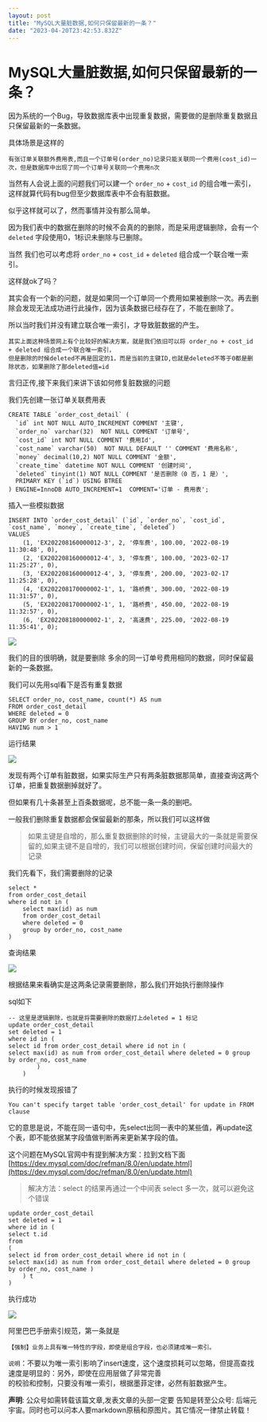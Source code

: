 ```yaml
---
layout: post
title: "MySQL大量脏数据,如何只保留最新的一条？"
date: "2023-04-20T23:42:53.832Z"
---
```

MySQL大量脏数据,如何只保留最新的一条？
======================

因为系统的一个Bug，导致数据库表中出现重复数据，需要做的是删除重复数据且只保留最新的一条数据。

具体场景是这样的

    有张订单关联额外费用表,而且一个订单号(order_no)记录只能关联同一个费用(cost_id)一次，但是数据库中出现了同一个订单号关联同一个费用n次
    

当然有人会说上面的问题我们可以建一个 `order_no` + `cost_id` 的组合唯一索引，这样就算代码有bug但至少数据库表中不会有脏数据。

似乎这样就可以了，然而事情并没有那么简单。

因为我们表中的数据在删除的时候不会真的的删除，而是采用逻辑删除，会有一个 `deleted` 字段使用0，1标识未删除与已删除。

当然 我们也可以考虑将 `order_no` + `cost_id` + `deleted` 组合成一个联合唯一索引。

这样就ok了吗？

其实会有一个新的问题，就是如果同一个订单同一个费用如果被删除一次。再去删除会发现无法成功进行此操作，因为该条数据已经存在了，不能在删除了。

所以当时我们并没有建立联合唯一索引，才导致脏数据的产生。

    其实上面这种场景网上有个比较好的解决方案，就是我们依旧可以将 order_no + cost_id + deleted 组合成一个联合唯一索引，
    但是删除的时候deleted不再是固定的1，而是当前的主键ID,也就是deleted不等于0都是删除状态，如果删除了那deleted值=id
    

言归正传,接下来我们来讲下该如何修复脏数据的问题

我们先创建一张订单关联费用表

    CREATE TABLE `order_cost_detail` (
      `id` int NOT NULL AUTO_INCREMENT COMMENT '主键',
      `order_no` varchar(32)  NOT NULL COMMENT '订单号',
      `cost_id` int NOT NULL COMMENT '费用Id',
      `cost_name` varchar(50)  NOT NULL DEFAULT '' COMMENT '费用名称',
      `money` decimal(10,2) NOT NULL COMMENT '金额',
      `create_time` datetime NOT NULL COMMENT '创建时间',
      `deleted` tinyint(1) NOT NULL COMMENT '是否删除（0 否，1 是）',
      PRIMARY KEY (`id`) USING BTREE
    ) ENGINE=InnoDB AUTO_INCREMENT=1  COMMENT='订单 - 费用表';
    

插入一些模拟数据

    INSERT INTO `order_cost_detail` (`id`, `order_no`, `cost_id`, `cost_name`, `money`, `create_time`, `deleted`)
    VALUES
    	(1, 'EX202208160000012-3', 2, '停车费', 100.00, '2022-08-19 11:30:48', 0),
    	(2, 'EX202208160000012-4', 3, '停车费', 100.00, '2023-02-17 11:25:27', 0),
    	(3, 'EX202208160000012-4', 3, '停车费', 200.00, '2023-02-17 11:25:28', 0),
    	(4, 'EX202208170000002-1', 1, '路桥费', 300.00, '2022-08-19 11:31:57', 0),
    	(5, 'EX202208170000002-1', 1, '路桥费', 450.00, '2022-08-19 11:32:57', 0),
    	(6, 'EX202208180000002-1', 2, '高速费', 225.00, '2022-08-19 11:35:41', 0);
    

![](https://img2023.cnblogs.com/blog/1090617/202303/1090617-20230316093130609-400650317.jpg)

我们的目的很明确，就是要删除 多余的同一订单号费用相同的数据，同时保留最新的一条数据。

我们可以先用sql看下是否有重复数据

    SELECT order_no, cost_name, count(*) AS num
    FROM order_cost_detail
    WHERE deleted = 0
    GROUP BY order_no, cost_name
    HAVING num > 1
    

运行结果

![](https://img2023.cnblogs.com/blog/1090617/202303/1090617-20230316093141702-2098035379.jpg)

发现有两个订单有脏数据，如果实际生产只有两条脏数据那简单，直接查询这两个订单，把重复数据删掉就好了。

但如果有几十条甚至上百条数据呢，总不能一条一条的删吧。

一般我们删除重复数据都会保留最新的那条，所以我们可以这样做

> 如果主键是自增的，那么重复数据删除的时候，主键最大的一条就是需要保留的,如果主键不是自增的，我们可以根据创建时间，保留创建时间最大的记录

我们先看下，我们需要删除的记录

    select *
    from order_cost_detail
    where id not in (
    	select max(id) as num
    	from order_cost_detail
    	where deleted = 0
    	group by order_no, cost_name
    )
    

查询结果

![](https://img2023.cnblogs.com/blog/1090617/202303/1090617-20230316093157947-1784848728.jpg)

根据结果来看确实是这两条记录需要删除，那么我们开始执行删除操作

sql如下

    -- 这里是逻辑删除，也就是将需要删除的数据打上deleted = 1 标记
    update order_cost_detail
    set deleted = 1
    where id in (
    select id from order_cost_detail where id not in (
    select max(id) as num from order_cost_detail where deleted = 0 group by order_no, cost_name
    		)
    	)
    

执行的时候发现报错了

    You can't specify target table 'order_cost_detail' for update in FROM clause
    

它的意思是说，不能在同一语句中，先select出同一表中的某些值，再update这个表，即不能依据某字段值做判断再来更新某字段的值。

这个问题在MySQL官网中有提到解决方案：拉到文档下面 [https://dev.mysql.com/doc/refman/8.0/en/update.html](https://dev.mysql.com/doc/refman/8.0/en/update.html)

> 解决方法：select 的结果再通过一个中间表 select 多一次，就可以避免这个错误

    update order_cost_detail
    set deleted = 1
    where id in (
    select t.id
    from
    ( 
    select id from order_cost_detail where id not in (
    select max(id) as num from order_cost_detail where deleted = 0 group by order_no, cost_name )
    	) t
    )
    

执行成功

![](https://img2023.cnblogs.com/blog/1090617/202303/1090617-20230316093208619-486928858.jpg)

阿里巴巴手册索引规范，第一条就是

    【强制】业务上具有唯一特性的字段，即使是组合字段，也必须建成唯一索引。
    

`说明`：不要以为唯一索引影响了insert速度，这个速度损耗可以忽略，但提高查找速度是明显的：另外，即使在应用层做了非常完善  
的校验和控制，只要没有唯一索引，根据墨菲定律，必然有脏数据产生。

  
  

**声明**: 公众号如需转载该篇文章,发表文章的头部一定要 告知是转至公众号: 后端元宇宙。同时也可以问本人要markdown原稿和原图片。其它情况一律禁止转载！